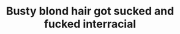 ---
layout: post
title: Busty blond hair got sucked and fucked interracial
duration: '06:06'
view: 150
rate: 2
video: 'https://pornfun.com/embed/30430'
priority: 0.9
changefreq: daily
---